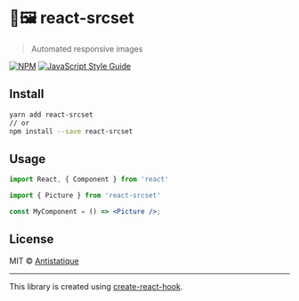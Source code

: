 # 📐🖼️ react-srcset

> Automated responsive images

[![NPM](https://img.shields.io/npm/v/react-srcset.svg)](https://www.npmjs.com/package/react-srcset) [![JavaScript Style Guide](https://img.shields.io/badge/code_style-standard-brightgreen.svg)](https://standardjs.com)

## Install

```bash
yarn add react-srcset
// or
npm install --save react-srcset
```

## Usage

```jsx
import React, { Component } from 'react'

import { Picture } from 'react-srcset'

const MyComponent = () => <Picture />;
```

## License

MIT © [Antistatique](https://github.com/Antistatique)

---

This library is created using [create-react-hook](https://github.com/hermanya/create-react-hook).
